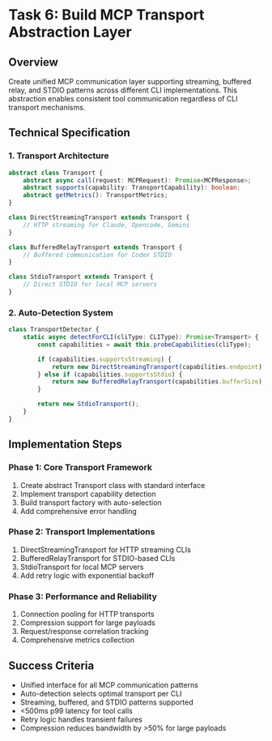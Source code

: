 # Task 6: Build MCP Transport Abstraction Layer

## Overview
Create unified MCP communication layer supporting streaming, buffered relay, and STDIO patterns across different CLI implementations. This abstraction enables consistent tool communication regardless of CLI transport mechanisms.

## Technical Specification

### 1. Transport Architecture
```typescript
abstract class Transport {
    abstract async call(request: MCPRequest): Promise<MCPResponse>;
    abstract supports(capability: TransportCapability): boolean;
    abstract getMetrics(): TransportMetrics;
}

class DirectStreamingTransport extends Transport {
    // HTTP streaming for Claude, Opencode, Gemini
}

class BufferedRelayTransport extends Transport {
    // Buffered communication for Codex STDIO
}

class StdioTransport extends Transport {
    // Direct STDIO for local MCP servers
}
```

### 2. Auto-Detection System
```typescript
class TransportDetector {
    static async detectForCLI(cliType: CLIType): Promise<Transport> {
        const capabilities = await this.probeCapabilities(cliType);

        if (capabilities.supportsStreaming) {
            return new DirectStreamingTransport(capabilities.endpoint);
        } else if (capabilities.supportsStdio) {
            return new BufferedRelayTransport(capabilities.bufferSize);
        }

        return new StdioTransport();
    }
}
```

## Implementation Steps

### Phase 1: Core Transport Framework
1. Create abstract Transport class with standard interface
2. Implement transport capability detection
3. Build transport factory with auto-selection
4. Add comprehensive error handling

### Phase 2: Transport Implementations
1. DirectStreamingTransport for HTTP streaming CLIs
2. BufferedRelayTransport for STDIO-based CLIs
3. StdioTransport for local MCP servers
4. Add retry logic with exponential backoff

### Phase 3: Performance and Reliability
1. Connection pooling for HTTP transports
2. Compression support for large payloads
3. Request/response correlation tracking
4. Comprehensive metrics collection

## Success Criteria
- Unified interface for all MCP communication patterns
- Auto-detection selects optimal transport per CLI
- Streaming, buffered, and STDIO patterns supported
- <500ms p99 latency for tool calls
- Retry logic handles transient failures
- Compression reduces bandwidth by >50% for large payloads